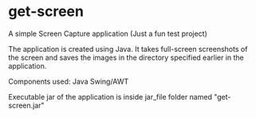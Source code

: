 # get-screen
A simple Screen Capture application (Just a fun test project)

The application is created using Java. It takes full-screen screenshots of the screen and saves the images in the directory specified earlier in the application.

Components used: Java Swing/AWT

Executable jar of the application is inside jar_file folder named "get-screen.jar"
